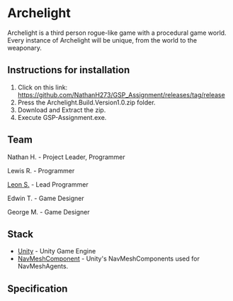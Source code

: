 # Archelight
Archelight is a third person rogue-like game with a procedural game world. Every instance of Archelight will be unique, from the world to the weaponary.

## Instructions for installation
1. Click on this link: https://github.com/NathanH273/GSP_Assignment/releases/tag/release
2. Press the Archelight.Build.Version1.0.zip folder.
3. Download and Extract the zip.
4. Execute GSP-Assignment.exe.

## Team
Nathan H. - Project Leader, Programmer

Lewis R. - Programmer

[Leon S.](https://leonlol-dev.github.io/Portfolio/index.html) - Lead Programmer

Edwin T. - Game Designer

George M. - Game Designer

## Stack
- [Unity](https://unity.com/) - Unity Game Engine
- [NavMeshComponent](https://github.com/Unity-Technologies/NavMeshComponents) - Unity's NavMeshComponents used for NavMeshAgents.

## Specification

 
